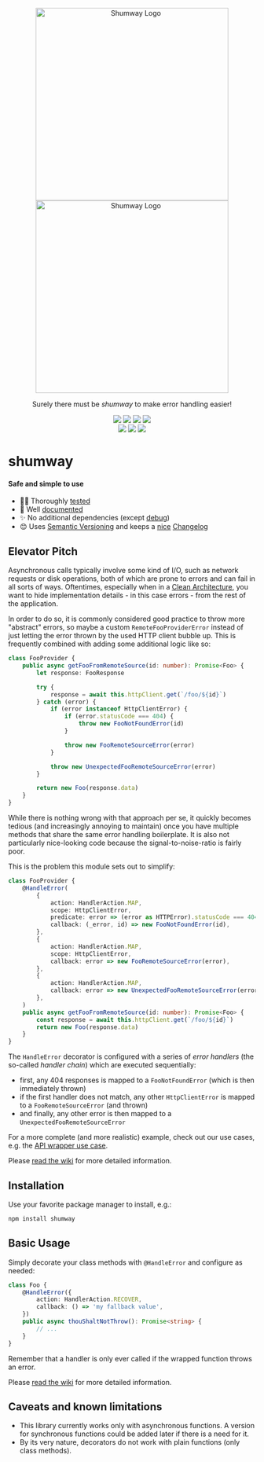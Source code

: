 <p align="center">
    <img src="https://raw.githubusercontent.com/wiki/pigulla/shumway/logo-white.png#gh-dark-mode-only" width="392" alt="Shumway Logo" />
    <img src="https://raw.githubusercontent.com/wiki/pigulla/shumway/logo-black.png#gh-light-mode-only" width="392" alt="Shumway Logo" />
</p>
<p align="center">
    Surely there must be <em>shumway</em> to make error handling easier!
</p>
<p align="center">
    <img src="https://img.shields.io/badge/%3C%2F%3E-TypeScript-blue.svg?style=flat-square">
    <a href="https://www.npmjs.com/package/shumway"><img src="https://img.shields.io/npm/v/shumway?style=flat-square&cacheSeconds=3600"></a>
    <a href="https://github.com/pigulla/shumway/blob/main/LICENSE"><img src="https://img.shields.io/npm/l/shumway?style=flat-square&cacheSeconds=3600"></a>
    <a href="https://bundlephobia.com/package/shumway"><img src="https://img.shields.io/bundlephobia/min/shumway?style=flat-square&cacheSeconds=3600"></a>
    <br>
    <a href="https://github.com/pigulla/shumway/issues"><img src="https://img.shields.io/github/issues-raw/pigulla/shumway?style=flat-square&cacheSeconds=3600"></a>
    <a href="https://libraries.io/npm/shumway"><img src="https://img.shields.io/librariesio/release/npm/shumway?style=flat-square&cacheSeconds=3600"></a>
    <a href="https://app.codecov.io/gh/pigulla/shumway"><img src="https://img.shields.io/codecov/c/github/pigulla/shumway?style=flat-square&cacheSeconds=3600"></a>
</p>

# shumway

#### Safe and simple to use

-   🕵️‍♀️ Thoroughly [tested](https://app.codecov.io/gh/pigulla/shumway)
-   📃 Well [documented](https://github.com/pigulla/shumway/wiki)
-   ✨ No additional dependencies (except [debug](https://www.npmjs.com/package/debug))
-   😊 Uses [Semantic Versioning](https://semver.org/) and keeps a [nice](https://keepachangelog.com/en/1.0.0/) [Changelog](https://github.com/pigulla/shumway/blob/main/CHANGELOG.md)

## Elevator Pitch

Asynchronous calls typically involve some kind of I/O, such as network requests or disk operations, both of which are prone to errors and can fail in all sorts of ways.
Oftentimes, especially when in a [Clean Architecture](https://blog.cleancoder.com/uncle-bob/2012/08/13/the-clean-architecture.html), you want to hide implementation details - in this case errors - from the rest of the application.

In order to do so, it is commonly considered good practice to throw more "abstract" errors, so maybe a custom `RemoteFooProviderError` instead of just letting the error thrown by the used HTTP client bubble up. This is frequently combined with adding some additional logic like so:

```typescript
class FooProvider {
    public async getFooFromRemoteSource(id: number): Promise<Foo> {
        let response: FooResponse

        try {
            response = await this.httpClient.get(`/foo/${id}`)
        } catch (error) {
            if (error instanceof HttpClientError) {
                if (error.statusCode === 404) {
                    throw new FooNotFoundError(id)
                }

                throw new FooRemoteSourceError(error)
            }

            throw new UnexpectedFooRemoteSourceError(error)
        }

        return new Foo(response.data)
    }
}
```

While there is nothing wrong with that approach per se, it quickly becomes tedious (and increasingly annoying to maintain) once you have multiple methods that share the same error handling boilerplate.
It is also not particularly nice-looking code because the signal-to-noise-ratio is fairly poor.

This is the problem this module sets out to simplify:

```typescript
class FooProvider {
    @HandleError(
        {
            action: HandlerAction.MAP,
            scope: HttpClientError,
            predicate: error => (error as HTTPError).statusCode === 404,
            callback: (_error, id) => new FooNotFoundError(id),
        },
        {
            action: HandlerAction.MAP,
            scope: HttpClientError,
            callback: error => new FooRemoteSourceError(error),
        },
        {
            action: HandlerAction.MAP,
            callback: error => new UnexpectedFooRemoteSourceError(error),
        },
    )
    public async getFooFromRemoteSource(id: number): Promise<Foo> {
        const response = await this.httpClient.get(`/foo/${id}`)
        return new Foo(response.data)
    }
}
```

The `HandleError` decorator is configured with a series of _error handlers_ (the so-called _handler chain_) which are executed sequentially:

-   first, any 404 responses is mapped to a `FooNotFoundError` (which is then immediately thrown)
-   if the first handler does not match, any other `HttpClientError` is mapped to a `FooRemoteSourceError` (and thrown)
-   and finally, any other error is then mapped to a `UnexpectedFooRemoteSourceError`

For a more complete (and more realistic) example, check out our use cases, e.g. the [API wrapper use case](https://github.com/pigulla/shumway/blob/main/test/api-wrapper/api-wrapper.use-case.ts).

Please [read the wiki](https://github.com/pigulla/shumway/wiki) for more detailed information.

## Installation

Use your favorite package manager to install, e.g.:

```bash
npm install shumway
```

## Basic Usage

Simply decorate your class methods with `@HandleError` and configure as needed:

```typescript
class Foo {
    @HandleError({
        action: HandlerAction.RECOVER,
        callback: () => 'my fallback value',
    })
    public async thouShaltNotThrow(): Promise<string> {
        // ...
    }
}
```

Remember that a handler is only ever called if the wrapped function throws an error.

Please [read the wiki](https://github.com/pigulla/shumway/wiki) for more detailed information.

## Caveats and known limitations

-   This library currently works only with asynchronous functions. A version for synchronous functions could be added later if there is a need for it.
-   By its very nature, decorators do not work with plain functions (only class methods).

